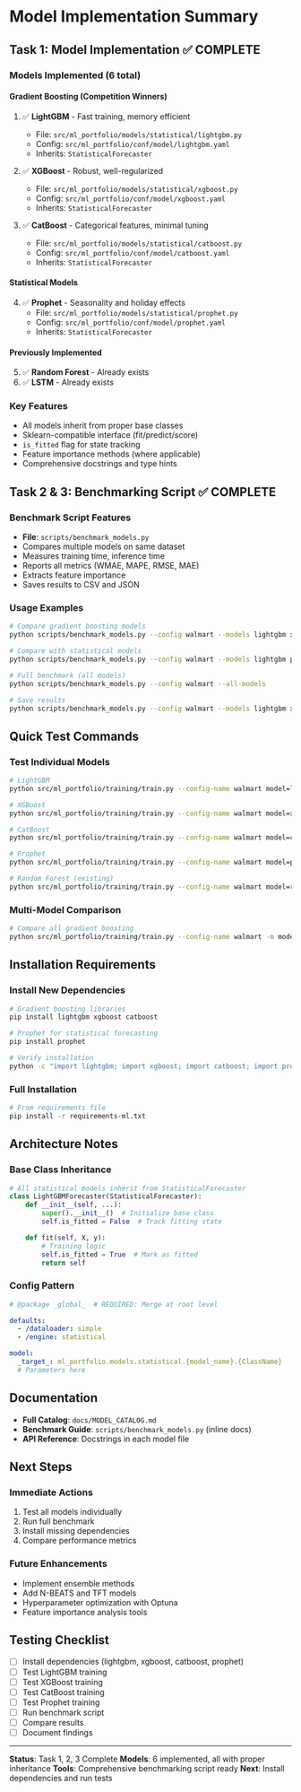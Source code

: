 # Model Implementation Summary

## Task 1: Model Implementation ✅ COMPLETE

### Models Implemented (6 total)

#### Gradient Boosting (Competition Winners)
1. ✅ **LightGBM** - Fast training, memory efficient
   - File: `src/ml_portfolio/models/statistical/lightgbm.py`
   - Config: `src/ml_portfolio/conf/model/lightgbm.yaml`
   - Inherits: `StatisticalForecaster`

2. ✅ **XGBoost** - Robust, well-regularized
   - File: `src/ml_portfolio/models/statistical/xgboost.py`
   - Config: `src/ml_portfolio/conf/model/xgboost.yaml`
   - Inherits: `StatisticalForecaster`

3. ✅ **CatBoost** - Categorical features, minimal tuning
   - File: `src/ml_portfolio/models/statistical/catboost.py`
   - Config: `src/ml_portfolio/conf/model/catboost.yaml`
   - Inherits: `StatisticalForecaster`

#### Statistical Models
4. ✅ **Prophet** - Seasonality and holiday effects
   - File: `src/ml_portfolio/models/statistical/prophet.py`
   - Config: `src/ml_portfolio/conf/model/prophet.yaml`
   - Inherits: `StatisticalForecaster`

#### Previously Implemented
5. ✅ **Random Forest** - Already exists
6. ✅ **LSTM** - Already exists

### Key Features
- All models inherit from proper base classes
- Sklearn-compatible interface (fit/predict/score)
- `is_fitted` flag for state tracking
- Feature importance methods (where applicable)
- Comprehensive docstrings and type hints

## Task 2 & 3: Benchmarking Script ✅ COMPLETE

### Benchmark Script Features
- **File**: `scripts/benchmark_models.py`
- Compares multiple models on same dataset
- Measures training time, inference time
- Reports all metrics (WMAE, MAPE, RMSE, MAE)
- Extracts feature importance
- Saves results to CSV and JSON

### Usage Examples

```bash
# Compare gradient boosting models
python scripts/benchmark_models.py --config walmart --models lightgbm xgboost catboost

# Compare with statistical models
python scripts/benchmark_models.py --config walmart --models lightgbm prophet arima

# Full benchmark (all models)
python scripts/benchmark_models.py --config walmart --all-models

# Save results
python scripts/benchmark_models.py --config walmart --models lightgbm xgboost --save-results results/comparison.csv
```

## Quick Test Commands

### Test Individual Models
```bash
# LightGBM
python src/ml_portfolio/training/train.py --config-name walmart model=lightgbm

# XGBoost
python src/ml_portfolio/training/train.py --config-name walmart model=xgboost

# CatBoost
python src/ml_portfolio/training/train.py --config-name walmart model=catboost

# Prophet
python src/ml_portfolio/training/train.py --config-name walmart model=prophet

# Random Forest (existing)
python src/ml_portfolio/training/train.py --config-name walmart model=random_forest
```

### Multi-Model Comparison
```bash
# Compare all gradient boosting
python src/ml_portfolio/training/train.py --config-name walmart -m model=lightgbm,xgboost,catboost,random_forest
```

## Installation Requirements

### Install New Dependencies
```bash
# Gradient boosting libraries
pip install lightgbm xgboost catboost

# Prophet for statistical forecasting
pip install prophet

# Verify installation
python -c "import lightgbm; import xgboost; import catboost; import prophet; print('All libraries installed!')"
```

### Full Installation
```bash
# From requirements file
pip install -r requirements-ml.txt
```

## Architecture Notes

### Base Class Inheritance
```python
# All statistical models inherit from StatisticalForecaster
class LightGBMForecaster(StatisticalForecaster):
    def __init__(self, ...):
        super().__init__()  # Initialize base class
        self.is_fitted = False  # Track fitting state

    def fit(self, X, y):
        # Training logic
        self.is_fitted = True  # Mark as fitted
        return self
```

### Config Pattern
```yaml
# @package _global_  # REQUIRED: Merge at root level

defaults:
  - /dataloader: simple
  - /engine: statistical

model:
  _target_: ml_portfolio.models.statistical.{model_name}.{ClassName}
  # Parameters here
```

## Documentation

- **Full Catalog**: `docs/MODEL_CATALOG.md`
- **Benchmark Guide**: `scripts/benchmark_models.py` (inline docs)
- **API Reference**: Docstrings in each model file

## Next Steps

### Immediate Actions
1. Test all models individually
2. Run full benchmark
3. Install missing dependencies
4. Compare performance metrics

### Future Enhancements
- Implement ensemble methods
- Add N-BEATS and TFT models
- Hyperparameter optimization with Optuna
- Feature importance analysis tools

## Testing Checklist

- [ ] Install dependencies (lightgbm, xgboost, catboost, prophet)
- [ ] Test LightGBM training
- [ ] Test XGBoost training
- [ ] Test CatBoost training
- [ ] Test Prophet training
- [ ] Run benchmark script
- [ ] Compare results
- [ ] Document findings

---

**Status**: Task 1, 2, 3 Complete
**Models**: 6 implemented, all with proper inheritance
**Tools**: Comprehensive benchmarking script ready
**Next**: Install dependencies and run tests
